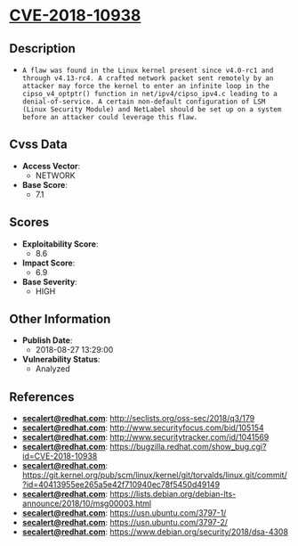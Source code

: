 
# [CVE-2018-10938](https://cve.mitre.org/cgi-bin/cvename.cgi?name=CVE-2018-10938)

## Description

- `A flaw was found in the Linux kernel present since v4.0-rc1 and through v4.13-rc4. A crafted network packet sent remotely by an attacker may force the kernel to enter an infinite loop in the cipso_v4_optptr() function in net/ipv4/cipso_ipv4.c leading to a denial-of-service. A certain non-default configuration of LSM (Linux Security Module) and NetLabel should be set up on a system before an attacker could leverage this flaw.`

## Cvss Data

- **Access Vector**:
  - NETWORK
- **Base Score**:
  - 7.1

## Scores

- **Exploitability Score**:
  - 8.6
- **Impact Score**:
  - 6.9
- **Base Severity**:
  - HIGH

## Other Information

- **Publish Date**:
  - 2018-08-27 13:29:00
- **Vulnerability Status**:
  - Analyzed

## References

- **secalert@redhat.com**: http://seclists.org/oss-sec/2018/q3/179
- **secalert@redhat.com**: http://www.securityfocus.com/bid/105154
- **secalert@redhat.com**: http://www.securitytracker.com/id/1041569
- **secalert@redhat.com**: https://bugzilla.redhat.com/show_bug.cgi?id=CVE-2018-10938
- **secalert@redhat.com**: https://git.kernel.org/pub/scm/linux/kernel/git/torvalds/linux.git/commit/?id=40413955ee265a5e42f710940ec78f5450d49149
- **secalert@redhat.com**: https://lists.debian.org/debian-lts-announce/2018/10/msg00003.html
- **secalert@redhat.com**: https://usn.ubuntu.com/3797-1/
- **secalert@redhat.com**: https://usn.ubuntu.com/3797-2/
- **secalert@redhat.com**: https://www.debian.org/security/2018/dsa-4308

